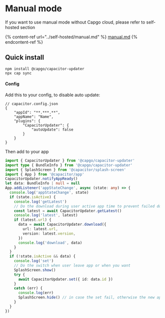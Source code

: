 # Manual mode

If you want to use manual mode without Capgo cloud, please refer to self-hosted section

{% content-ref url="../self-hosted/manual.md" %}
[manual.md](../self-hosted/manual.md)
{% endcontent-ref %}

## Quick install

```
npm install @capgo/capacitor-updater
npx cap sync
```

#### Config

Add this to your config, to disable auto update:

```tsx
// capacitor.config.json
{
	"appId": "**.***.**",
	"appName": "Name",
	"plugins": {
		"CapacitorUpdater": {
			"autoUpdate": false
		}
	}
}
```

Then add to your app

```typescript
import { CapacitorUpdater } from '@capgo/capacitor-updater'
import type { BundleInfo } from '@capgo/capacitor-updater'
import { SplashScreen } from '@capacitor/splash-screen'
import { App } from '@capacitor/app'
CapacitorUpdater.notifyAppReady()
let data: BundleInfo | null = null
App.addListener('appStateChange', async (state: any) => {
  console.log('appStateChange', state)
  if (state.isActive) {
    console.log('getLatest')
    // Do the download during user active app time to prevent failed download
    const latest = await CapacitorUpdater.getLatest()
    console.log('latest', latest)
    if (latest.url) {
      data = await CapacitorUpdater.download({
        url: latest.url,
        version: latest.version,
      })
      console.log('download', data)
    }
  }
  if (!state.isActive && data) {
    console.log('set')
    // Do the switch when user leave app or when you want
    SplashScreen.show()
    try {
      await CapacitorUpdater.set({ id: data.id })
    }
    catch (err) {
      console.log(err)
      SplashScreen.hide() // in case the set fail, otherwise the new app will have to hide it
    }
  }
})
```
